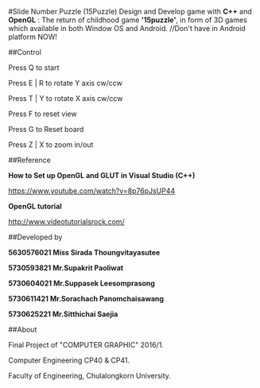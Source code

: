 #Slide Number Puzzle (15Puzzle)
Design and Develop game with **C++** and **OpenGL** : The return of childhood game **'15puzzle'**, in form of 3D games which available in both Window OS and Android. 
//Don't have in Android platform NOW!

##Control

Press Q to start

Press E | R to rotate Y axis cw/ccw

Press T | Y to rotate X axis cw/ccw

Press F to reset view

Press G to Reset board

Press Z | X to zoom in/out

##Reference

**How to Set up OpenGL and GLUT in Visual Studio (C++)**

https://www.youtube.com/watch?v=8p76pJsUP44

**OpenGL tutorial**

http://www.videotutorialsrock.com/

##Developed by

**5630576021  Miss Sirada Thoungvitayasutee**

**5730593821 Mr.Supakrit Paoliwat**

**5730604021 Mr.Suppasek Leesomprasong** 

**5730611421 Mr.Sorachach Panomchaisawang**

**5730625221 Mr.Sitthichai Saejia**

##About

Final Project of "COMPUTER GRAPHIC" 2016/1.

Computer Engineering CP40 & CP41.

Faculty of Engineering, Chulalongkorn University.
